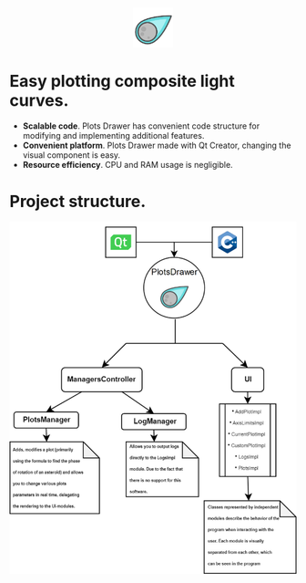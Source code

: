 <center>
<img src="Resources/PlotsDrawerIcon00.png" width="70">
</center>

# Easy plotting composite light curves.

* **Scalable code**. Plots Drawer has convenient code structure for modifying and implementing additional features.
* **Convenient platform**. Plots Drawer made with Qt Creator, changing the visual component is easy.
* **Resource efficiency**. CPU and RAM usage is negligible.

# Project structure.
<img src="Resources/Untitled Diagram (1).png" width="780">
